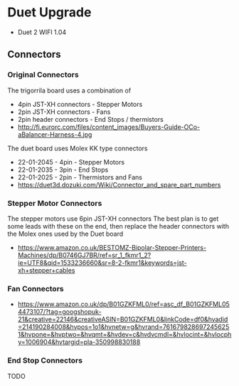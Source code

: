 # Duet Upgrade

  * Duet 2 WIFI 1.04

## Connectors

### Original Connectors

The trigorrila board uses a combination of

  * 4pin JST-XH connectors - Stepper Motors
  * 2pin JST-XH connectors - Fans
  * 2pin header connectors - End Stops / thermistors
  * http://fi.eurorc.com/files/content_images/Buyers-Guide-OCo-aBalancer-Harness-4.jpg

The duet board uses Molex KK type connectors

  * 22-01-2045 - 4pin - Stepper Motors
  * 22-01-2035 - 3pin - End Stops
  * 22-01-2025 - 2pin - Thermistors and Fans
  * https://duet3d.dozuki.com/Wiki/Connector_and_spare_part_numbers


### Stepper Motor Connectors

The stepper motors use 6pin JST-XH connectors
The best plan is to get some leads with these on the end, then replace the header connectors with the Molex ones used by the Duet board

  * https://www.amazon.co.uk/BESTOMZ-Bipolar-Stepper-Printers-Machines/dp/B0746GJ7BR/ref=sr_1_fkmr1_2?ie=UTF8&qid=1533236660&sr=8-2-fkmr1&keywords=jst-xh+stepper+cables

### Fan Connectors

  * https://www.amazon.co.uk/dp/B01GZKFML0/ref=asc_df_B01GZKFML054473107/?tag=googshopuk-21&creative=22146&creativeASIN=B01GZKFML0&linkCode=df0&hvadid=214190284008&hvpos=1o1&hvnetw=g&hvrand=7616798286972456251&hvpone=&hvptwo=&hvqmt=&hvdev=c&hvdvcmdl=&hvlocint=&hvlocphy=1006904&hvtargid=pla-350998830188

### End Stop Connectors

TODO
